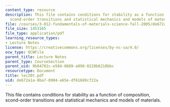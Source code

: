 ```yaml
---
content_type: resource
description: This file contains conditions for stability as a function of composition,
  scond-order transitions and statistical mechanics and models of materials.
file: /courses/3-012-fundamentals-of-materials-science-fall-2005/de672a1a8ba78904a65edf61689cf22a_lec20t.pdf
file_size: 1453165
file_type: application/pdf
learning_resource_types:
- Lecture Notes
license: https://creativecommons.org/licenses/by-nc-sa/4.0/
ocw_type: OCWFile
parent_title: Lecture Notes
parent_type: CourseSection
parent_uid: 9b84782c-e584-0689-a998-0228b6218bbc
resourcetype: Document
title: lec20t.pdf
uid: de672a1a-8ba7-8904-a65e-df61689cf22a
---
```

This file contains conditions for stability as a function of composition, scond-order transitions and statistical mechanics and models of materials.